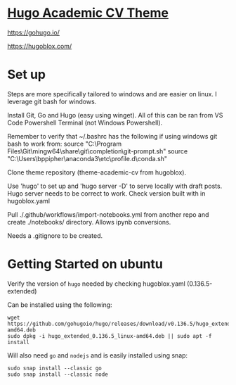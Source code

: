 # [Hugo Academic CV Theme](https://github.com/HugoBlox/theme-academic-cv)
https://gohugo.io/

https://hugoblox.com/

# Set up
Steps are more specifically tailored to windows and are easier on linux. I leverage git bash for windows.

Install Git, Go and Hugo (easy using winget).  All of this can be ran from VS Code Powershell Terminal (not Windows Powershell).

Remember to verify that ~/.bashrc has the following if using windows git bash to work from:
    source "C:\Program Files\Git\mingw64\share\git\completion\git-prompt.sh"
    source "C:\Users\bppipher\anaconda3\etc\profile.d\conda.sh"

Clone theme repository (theme-academic-cv from hugoblox).

Use 'hugo' to set up and 'hugo server -D' to serve locally with draft posts. Hugo server needs to be correct to work. Check version built with in hugoblox.yaml

Pull ./.github/workflows/import-notebooks.yml from another repo and create ./notebooks/ directory. Allows ipynb conversions.

Needs a .gitignore to be created.


# Getting Started on ubuntu

Verify the version of `hugo` needed by checking hugoblox.yaml (0.136.5-extended)

Can be installed using the following:

```
wget https://github.com/gohugoio/hugo/releases/download/v0.136.5/hugo_extended_0.136.5_linux-amd64.deb
sudo dpkg -i hugo_extended_0.136.5_linux-amd64.deb || sudo apt -f install
```

Will also need `go` and `nodejs` and is easily installed using snap:

```
sudo snap install --classic go
sudo snap install --classic node
```